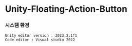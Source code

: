 # Unity-Floating-Action-Button

### 시스템 환경
    Unity editor version : 2023.2.1f1
    Code editor : Visual studio 2022
